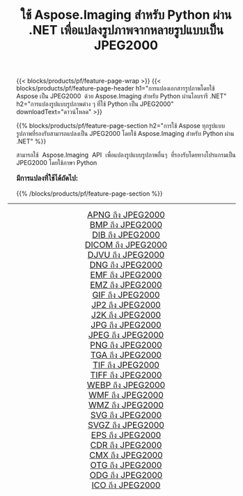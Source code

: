 ﻿---
title: ใช้ Aspose.Imaging สำหรับ Python ผ่าน .NET เพื่อแปลงรูปภาพจากหลายรูปแบบเป็น JPEG2000 
weight: 3920
url: /th/python-net/conversion/to/jpeg2000/ 
lang: th
langdirlevel: 2
locales: zh-hans,ja,it,ru,de,es,fr,nl,id,lt,pl,pt,vi,tr,ko,zh-hant,ar,hi,th,sv,cs,uk,he
description: คุณสามารถใช้ Aspose.Imaging สำหรับ Python ผ่านไลบรารี .NET เพื่อแปลงจากรูปแบบต่างๆ เป็น JPEG2000
---

{{< blocks/products/pf/feature-page-wrap >}}
{{< blocks/products/pf/feature-page-header h1="การแปลงเอกสารรูปภาพโดยใช้ Aspose เป็น JPEG2000  ด้วย Aspose.Imaging สำหรับ Python ผ่านไลบรารี .NET" h2="การแปลงรูปแบบรูปภาพต่าง ๆ ที่ใช้ Python เป็น JPEG2000" downloadText="ดาวน์โหลด" >}}


{{% blocks/products/pf/feature-page-section  h2="การใช้ Aspose ทุกรูปแบบรูปภาพที่รองรับสามารถแปลงเป็น JPEG2000 โดยใช้ Aspose.Imaging สำหรับ Python ผ่าน .NET" %}}
<p align=justify>สามารถใช้ Aspose.Imaging API เพื่อแปลงรูปแบบรูปภาพอื่นๆ ที่รองรับโดยทางโปรแกรมเป็น JPEG2000 โดยใช้ภาษา Python</p>
<h3 style="margin-top:16px;">
มีการแปลงที่ใช้ได้ถัดไป:
</h3>
{{% /blocks/products/pf/feature-page-section %}}
<div class="container-fluid productfamilypage bg-gray">
    <div class="convertypes bg-gray agp-content section">
        <div class="container">
		<hr style="margin-left:-20px;"/>
		<div class="row other-converters" style="gap: 10px;font-size: 19px;text-align:center;">
		    <div class='col-md-3 other-converter remove-lp remove-rp'><a href="/imaging/th/python-net/conversion/apng-to-jpeg2000/" style="padding:15px;">APNG ถึง JPEG2000</a></div>
<div class='col-md-3 other-converter remove-lp remove-rp'><a href="/imaging/th/python-net/conversion/bmp-to-jpeg2000/" style="padding:15px;">BMP ถึง JPEG2000</a></div>
<div class='col-md-3 other-converter remove-lp remove-rp'><a href="/imaging/th/python-net/conversion/dib-to-jpeg2000/" style="padding:15px;">DIB ถึง JPEG2000</a></div>
<div class='col-md-3 other-converter remove-lp remove-rp'><a href="/imaging/th/python-net/conversion/dicom-to-jpeg2000/" style="padding:15px;">DICOM ถึง JPEG2000</a></div>
<div class='col-md-3 other-converter remove-lp remove-rp'><a href="/imaging/th/python-net/conversion/djvu-to-jpeg2000/" style="padding:15px;">DJVU ถึง JPEG2000</a></div>
<div class='col-md-3 other-converter remove-lp remove-rp'><a href="/imaging/th/python-net/conversion/dng-to-jpeg2000/" style="padding:15px;">DNG ถึง JPEG2000</a></div>
<div class='col-md-3 other-converter remove-lp remove-rp'><a href="/imaging/th/python-net/conversion/emf-to-jpeg2000/" style="padding:15px;">EMF ถึง JPEG2000</a></div>
<div class='col-md-3 other-converter remove-lp remove-rp'><a href="/imaging/th/python-net/conversion/emz-to-jpeg2000/" style="padding:15px;">EMZ ถึง JPEG2000</a></div>
<div class='col-md-3 other-converter remove-lp remove-rp'><a href="/imaging/th/python-net/conversion/gif-to-jpeg2000/" style="padding:15px;">GIF ถึง JPEG2000</a></div>
<div class='col-md-3 other-converter remove-lp remove-rp'><a href="/imaging/th/python-net/conversion/jp2-to-jpeg2000/" style="padding:15px;">JP2 ถึง JPEG2000</a></div>
<div class='col-md-3 other-converter remove-lp remove-rp'><a href="/imaging/th/python-net/conversion/j2k-to-jpeg2000/" style="padding:15px;">J2K ถึง JPEG2000</a></div>
<div class='col-md-3 other-converter remove-lp remove-rp'><a href="/imaging/th/python-net/conversion/jpg-to-jpeg2000/" style="padding:15px;">JPG ถึง JPEG2000</a></div>
<div class='col-md-3 other-converter remove-lp remove-rp'><a href="/imaging/th/python-net/conversion/jpeg-to-jpeg2000/" style="padding:15px;">JPEG ถึง JPEG2000</a></div>
<div class='col-md-3 other-converter remove-lp remove-rp'><a href="/imaging/th/python-net/conversion/png-to-jpeg2000/" style="padding:15px;">PNG ถึง JPEG2000</a></div>
<div class='col-md-3 other-converter remove-lp remove-rp'><a href="/imaging/th/python-net/conversion/tga-to-jpeg2000/" style="padding:15px;">TGA ถึง JPEG2000</a></div>
<div class='col-md-3 other-converter remove-lp remove-rp'><a href="/imaging/th/python-net/conversion/tif-to-jpeg2000/" style="padding:15px;">TIF ถึง JPEG2000</a></div>
<div class='col-md-3 other-converter remove-lp remove-rp'><a href="/imaging/th/python-net/conversion/tiff-to-jpeg2000/" style="padding:15px;">TIFF ถึง JPEG2000</a></div>
<div class='col-md-3 other-converter remove-lp remove-rp'><a href="/imaging/th/python-net/conversion/webp-to-jpeg2000/" style="padding:15px;">WEBP ถึง JPEG2000</a></div>
<div class='col-md-3 other-converter remove-lp remove-rp'><a href="/imaging/th/python-net/conversion/wmf-to-jpeg2000/" style="padding:15px;">WMF ถึง JPEG2000</a></div>
<div class='col-md-3 other-converter remove-lp remove-rp'><a href="/imaging/th/python-net/conversion/wmz-to-jpeg2000/" style="padding:15px;">WMZ ถึง JPEG2000</a></div>
<div class='col-md-3 other-converter remove-lp remove-rp'><a href="/imaging/th/python-net/conversion/svg-to-jpeg2000/" style="padding:15px;">SVG ถึง JPEG2000</a></div>
<div class='col-md-3 other-converter remove-lp remove-rp'><a href="/imaging/th/python-net/conversion/svgz-to-jpeg2000/" style="padding:15px;">SVGZ ถึง JPEG2000</a></div>
<div class='col-md-3 other-converter remove-lp remove-rp'><a href="/imaging/th/python-net/conversion/eps-to-jpeg2000/" style="padding:15px;">EPS ถึง JPEG2000</a></div>
<div class='col-md-3 other-converter remove-lp remove-rp'><a href="/imaging/th/python-net/conversion/cdr-to-jpeg2000/" style="padding:15px;">CDR ถึง JPEG2000</a></div>
<div class='col-md-3 other-converter remove-lp remove-rp'><a href="/imaging/th/python-net/conversion/cmx-to-jpeg2000/" style="padding:15px;">CMX ถึง JPEG2000</a></div>
<div class='col-md-3 other-converter remove-lp remove-rp'><a href="/imaging/th/python-net/conversion/otg-to-jpeg2000/" style="padding:15px;">OTG ถึง JPEG2000</a></div>
<div class='col-md-3 other-converter remove-lp remove-rp'><a href="/imaging/th/python-net/conversion/odg-to-jpeg2000/" style="padding:15px;">ODG ถึง JPEG2000</a></div>
<div class='col-md-3 other-converter remove-lp remove-rp'><a href="/imaging/th/python-net/conversion/ico-to-jpeg2000/" style="padding:15px;">ICO ถึง JPEG2000</a></div>
                </div>
        </div>
    </div>
</div>
<br/>

